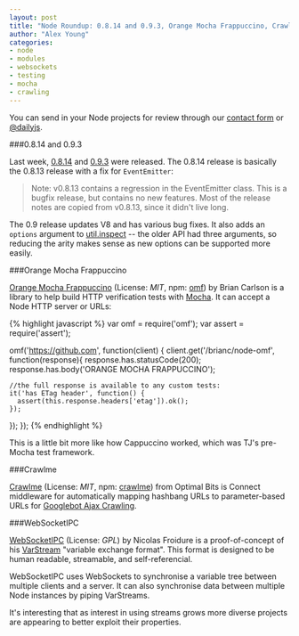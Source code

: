 ```yaml
---
layout: post
title: "Node Roundup: 0.8.14 and 0.9.3, Orange Mocha Frappuccino, Crawlme, WebSocketIPC"
author: "Alex Young"
categories: 
- node
- modules
- websockets
- testing
- mocha
- crawling
---
```


<div class="intro">
You can send in your Node projects for review through our <a href="/contact.html">contact form</a> or <a href="http://twitter.com/dailyjs">@dailyjs</a>.
</div>

###0.8.14 and 0.9.3

Last week, [0.8.14](http://blog.nodejs.org/2012/10/25/node-v0.8.14/) and [0.9.3](http://blog.nodejs.org/2012/10/24/node-v0.9.3/) were released.  The 0.8.14 release is basically the 0.8.13 release with a fix for `EventEmitter`:

> Note: v0.8.13 contains a regression in the EventEmitter class. This is a bugfix release, but contains no new features. Most of the release notes are copied from v0.8.13, since it didn't live long.

The 0.9 release updates V8 and has various bug fixes.  It also adds an `options` argument to [util.inspect](http://nodejs.org/docs/v0.9.3/api/all.html#all_util_inspect_object_options) -- the older API had three arguments, so reducing the arity makes sense as new options can be supported more easily.

###Orange Mocha Frappuccino

[Orange Mocha Frappuccino](https://github.com/brianc/node-omf) (License: _MIT_, npm: [omf](https://npmjs.org/package/omf)) by Brian Carlson is a library to help build HTTP verification tests with [Mocha](http://visionmedia.github.com/mocha/).  It can accept a Node HTTP server or URLs:

{% highlight javascript %}
var omf = require('omf');
var assert = require('assert');

omf('https://github.com', function(client) {
  client.get('/brianc/node-omf', function(response){
    response.has.statusCode(200);
    response.has.body('ORANGE MOCHA FRAPPUCCINO');

    //the full response is available to any custom tests:
    it('has ETag header', function() {
      assert(this.response.headers['etag']).ok();
    });
  });
});
{% endhighlight %}

This is a little bit more like how Cappuccino worked, which was TJ's pre-Mocha test framework.

###Crawlme

[Crawlme](https://github.com/OptimalBits/Crawlme) (License: _MIT_, npm: [crawlme](https://npmjs.org/package/crawlme)) from Optimal Bits is Connect middleware for automatically mapping hashbang URLs to parameter-based URLs for [Googlebot Ajax Crawling](https://developers.google.com/webmasters/ajax-crawling/docs/getting-started).

###WebSocketIPC

[WebSocketIPC](https://github.com/nfroidure/WebSockIPC) (License: _GPL_) by Nicolas Froidure is a proof-of-concept of his [VarStream](https://github.com/nfroidure/VarStream) "variable exchange format".  This format is designed to be human readable, streamable, and self-referencial.

WebSocketIPC uses WebSockets to synchronise a variable tree between multiple clients and a server.  It can also synchronise data between multiple Node instances by piping VarStreams.

It's interesting that as interest in using streams grows more diverse projects are appearing to better exploit their properties.
